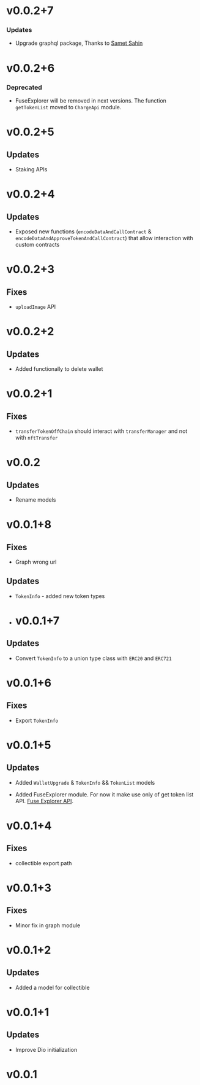 # v0.0.2+7

### Updates

* Upgrade graphql package, Thanks to [Samet Sahin](https://github.com/SametSahin10)

# v0.0.2+6

### Deprecated

* FuseExplorer will be removed in next versions. The function `getTokenList` moved to `ChargeApi` module. 

# v0.0.2+5

## Updates

- Staking APIs

# v0.0.2+4

## Updates

- Exposed new functions (`encodeDataAndCallContract` & `encodeDataAndApproveTokenAndCallContract`) that allow interaction with custom contracts

# v0.0.2+3

## Fixes

- `uploadImage` API

# v0.0.2+2

## Updates

- Added functionally to delete wallet

# v0.0.2+1

## Fixes

- `transferTokenOffChain` should interact with `transferManager` and not with `nftTransfer`

# v0.0.2

## Updates

- Rename models

# v0.0.1+8

## Fixes

- Graph wrong url

## Updates

- `TokenInfo` - added new token types

- # v0.0.1+7

## Updates

- Convert `TokenInfo` to a union type class with `ERC20` and `ERC721`

# v0.0.1+6

## Fixes

- Export `TokenInfo`
  
# v0.0.1+5

## Updates

- Added `WalletUpgrade` & `TokenInfo` && `TokenList` models

- Added FuseExplorer module. For now it make use only of get token list API. [Fuse Explorer API](https://explorer.fuse.io/api-docs).

# v0.0.1+4

## Fixes

- collectible export path

# v0.0.1+3

## Fixes

- Minor fix in graph module

# v0.0.1+2

## Updates

- Added a model for collectible

# v0.0.1+1

## Updates

- Improve Dio initialization

# v0.0.1
